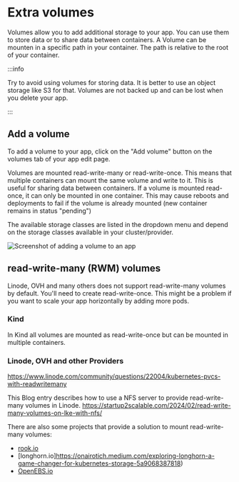# Extra volumes

Volumes allow you to add additional storage to your app. You can use them to store data or to share data between containers.
A Volume can be mounten in a specific path in your container. The path is relative to the root of your container. 

:::info

Try to avoid using volumes for storing data. It is better to use an object storage like S3 for that. Volumes are not backed up and can be lost when you delete your app.

:::

## Add a volume

To add a volume to your app, click on the "Add volume" button on the volumes tab of your app edit page.

Volumes are mounted read-write-many or read-write-once. This means that multiple containers can mount the same volume and write to it. This is useful for sharing data between containers. If a volume is mounted read-once, it can only be mounted in one container. This may cause reboots and deployments to fail if the volume is already mounted (new container remains in status "pending")

The available storage classes are listed in the dropdown menu and depend on the storage classes available in your cluster/provider.

<img src="/assets/screenshots/create_volumes.png" alt="Screenshot of adding a volume to an app"/>

## read-write-many (RWM) volumes
Linode, OVH and many others does not support read-write-many volumes by default. You'll need to create read-write-once. This might be a problem if you want to scale your app horizontally by adding more pods. 

### Kind

In Kind all volumes are mounted as read-write-once but can be mounted in multiple containers. 

### Linode, OVH and other Providers

https://www.linode.com/community/questions/22004/kubernetes-pvcs-with-readwritemany 

This Blog entry describes how to use a NFS server to provide read-write-many volumes in Linode.
https://startup2scalable.com/2024/02/read-write-many-volumes-on-lke-with-nfs/

There are also some projects that provide a solution to mount read-write-many volumes: 

 - [rook.io](https://rook.io/docs/rook/latest-release/Storage-Configuration/Shared-Filesystem-CephFS/filesystem-storage/#consume-the-shared-filesystem-k8s-registry-sample)
 - [longhorn.io]https://onairotich.medium.com/exploring-longhorn-a-game-changer-for-kubernetes-storage-5a9068387818)
 - [OpenEBS.io](https://openebs.io/docs/2.12.x/concepts/rwm)